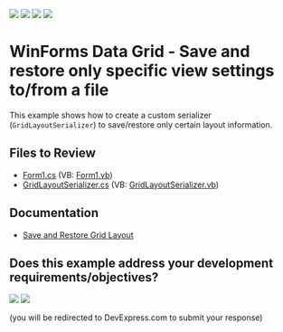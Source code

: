 <!-- default badges list -->
![](https://img.shields.io/endpoint?url=https://codecentral.devexpress.com/api/v1/VersionRange/128632043/13.1.4%2B)
[![](https://img.shields.io/badge/Open_in_DevExpress_Support_Center-FF7200?style=flat-square&logo=DevExpress&logoColor=white)](https://supportcenter.devexpress.com/ticket/details/E600)
[![](https://img.shields.io/badge/📖_How_to_use_DevExpress_Examples-e9f6fc?style=flat-square)](https://docs.devexpress.com/GeneralInformation/403183)
[![](https://img.shields.io/badge/💬_Leave_Feedback-feecdd?style=flat-square)](#does-this-example-address-your-development-requirementsobjectives)
<!-- default badges end -->

# WinForms Data Grid - Save and restore only specific view settings to/from a file

This example shows how to create a custom serializer (`GridLayoutSerializer`) to save/restore only certain layout information.


## Files to Review

* [Form1.cs](./CS/WindowsApplication1/Form1.cs) (VB: [Form1.vb](./VB/WindowsApplication1/Form1.vb))
* [GridLayoutSerializer.cs](./CS/WindowsApplication1/GridLayoutSerializer.cs) (VB: [GridLayoutSerializer.vb](./VB/WindowsApplication1/GridLayoutSerializer.vb))


## Documentation

* [Save and Restore Grid Layout](https://docs.devexpress.com/WindowsForms/772/controls-and-libraries/data-grid/save-and-restore-layout)
<!-- feedback -->
## Does this example address your development requirements/objectives?

[<img src="https://www.devexpress.com/support/examples/i/yes-button.svg"/>](https://www.devexpress.com/support/examples/survey.xml?utm_source=github&utm_campaign=winforms-grid-save-specific-settings-to-file&~~~was_helpful=yes) [<img src="https://www.devexpress.com/support/examples/i/no-button.svg"/>](https://www.devexpress.com/support/examples/survey.xml?utm_source=github&utm_campaign=winforms-grid-save-specific-settings-to-file&~~~was_helpful=no)

(you will be redirected to DevExpress.com to submit your response)
<!-- feedback end -->
